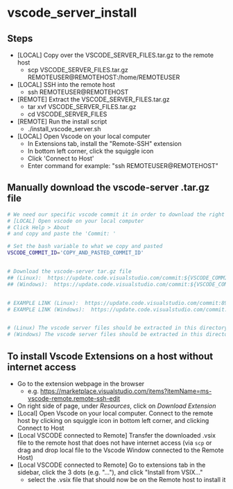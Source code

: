 # vscode_server_install

## Steps
- [LOCAL] Copy over the VSCODE_SERVER_FILES.tar.gz to the remote host
	- scp VSCODE_SERVER_FILES.tar.gz REMOTEUSER@REMOTEHOST:/home/REMOTEUSER
- [LOCAL] SSH into the remote host
	- ssh REMOTEUSER@REMOTEHOST
- [REMOTE] Extract the VSCODE_SERVER_FILES.tar.gz
	- tar xvf VSCODE_SERVER_FILES.tar.gz
	- cd VSCODE_SERVER_FILES
- [REMOTE] Run the install script
	- ./install_vscode_server.sh
- [LOCAL] Open Vscode on your local computer
	- In Extensions tab, install the "Remote-SSH" extension
	- In bottom left corner, click the squiggle icon
	- Click 'Connect to Host'
	- Enter command for example: "ssh REMOTEUSER@REMOTEHOST"


## Manually download the vscode-server .tar.gz file
```bash
# We need our specific vscode commit it in order to download the right vscode server file
# [LOCAL] Open vscode on your local computer
# Click Help > About
# and copy and paste the 'Commit: '

# Set the bash variable to what we copy and pasted
VSCODE_COMMIT_ID='COPY_AND_PASTED_COMMIT_ID'


# Download the vscode-server tar.gz file
## (Linux):  https://update.code.visualstudio.com/commit:${VSCODE_COMMIT_ID}/server-linux-x64/stable
## (Windows):  https://update.code.visualstudio.com/commit:${VSCODE_COMMIT_ID}/server-win32-x64/stable


# EXAMPLE LINK (Linux):  https://update.code.visualstudio.com/commit:899d46d82c4c95423fb7e10e68eba52050e30ba3/server-linux-x64/stable
# EXAMPLE LINK (Windows):  https://update.code.visualstudio.com/commit:5554b12acf27056905806867f251c859323ff7e9/server-win32-x64/stable


# (Linux) The vscode server files should be extracted in this directory:  $HOME/.vscode-server/bin/${VSCODE_COMMIT_ID}
# (Windows) The vscode server files should be extracted in this directory:  %userprofile%\.vscode-server\bin\${VSCODE_COMMIT_ID}

```



## To install Vscode Extensions on a host without internet access
- Go to the extension webpage in the browser
  - e.g. https://marketplace.visualstudio.com/items?itemName=ms-vscode-remote.remote-ssh-edit
- On right side of page, under *Resources*, click on *Download Extension*
- [Local] Open Vscode on your local computer.  Connect to the remote host by clicking on squiggle icon in bottom left corner, and clicking Connect to Host
- [Local VSCODE connected to Remote] Transfer the downloaded .vsix file to the remote host that does not have internet access (via `scp` or drag and drop local file to the Vscode Window connected to the Remote Host)
- [Local VSCODE connected to Remote] Go to extensions tab in the sidebar, click the 3 dots (e.g. "..."), and click "Install from VSIX..."
  - select the .vsix file that should now be on the Remote host to install it
